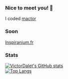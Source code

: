 ### Nice to meet you! 👋
I coded [mactor](https://gamejolt.com/games/mactor/709362)
### Soon
[Inspiranium.fr](https://inspiranium.fr)

### Stats

[![VictorDalet's GitHub stats](https://github-readme-stats.vercel.app/api?username=victordalet&theme=vue-dark&show_icons=true&hide_border=true)](https://victordalet.lescigales.org/)
<br>
[![Top Langs](https://github-readme-stats.vercel.app/api/top-langs/?username=victordalet&theme=vue-dark&hide_border=true)](https://victordalet.lescigales.org/)

<!---
victordalet/victordalet is a ✨ special ✨ repository because its `README.md` (this file) appears on your GitHub profile.
You can click the Preview link to take a look at your changes.
--->
